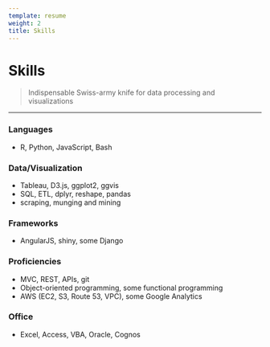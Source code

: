 ```yaml
---
template: resume
weight: 2
title: Skills
---
```


# Skills
>   Indispensable Swiss-army knife for data processing and visualizations

------

### Languages
-   R, Python, JavaScript, Bash

### Data/Visualization
-   Tableau, D3.js, ggplot2, ggvis
-   SQL, ETL, dplyr, reshape, pandas
-   scraping, munging and mining

### Frameworks
-   AngularJS, shiny, some Django

### Proficiencies
-   MVC, REST, APIs, git
-   Object-oriented programming, some functional programming
-   AWS (EC2, S3, Route 53, VPC), some Google Analytics

### Office
-   Excel, Access, VBA, Oracle, Cognos
